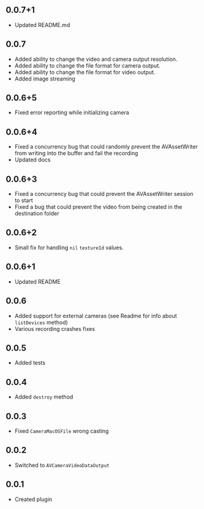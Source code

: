 ## 0.0.7+1
* Updated README.md
## 0.0.7
* Added ability to change the video and camera output resolution.
* Added ability to change the file format for camera output.
* Added ability to change the file format for video output.
* Added image streaming
## 0.0.6+5
* Fixed error reporting while initializing camera
## 0.0.6+4
* Fixed a concurrency bug that could randomly prevent the AVAssetWriter from writing into the buffer and fail the recording
* Updated docs
## 0.0.6+3
* Fixed a concurrency bug that could prevent the AVAssetWriter session to start
* Fixed a bug that could prevent the video from being created in the destination folder
## 0.0.6+2
* Small fix for handling ```nil``` ```textureId``` values.
## 0.0.6+1
* Updated README
## 0.0.6
* Added support for external cameras (see Readme for info about ```listDevices``` method)
* Various recording crashes fixes

## 0.0.5
* Added tests

## 0.0.4
* Added ```destroy``` method

## 0.0.3
* Fixed ```CameraMacOSFile``` wrong casting

## 0.0.2
* Switched to ```AVCameraVideoDataOutput```

## 0.0.1
* Created plugin
